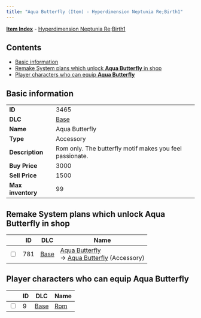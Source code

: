 ```yaml
---
title: "Aqua Butterfly (Item) - Hyperdimension Neptunia Re;Birth1"
---
```


[**Item Index**](/neptunia/rb1/item/index.html) - [Hyperdimension Neptunia Re;Birth1](/neptunia/rb1)

## Contents

- [Basic information](#basic-information)
- [Remake System plans which unlock **Aqua Butterfly** in shop](#remake-system-plans-which-unlock-aqua-butterfly-in-shop)
- [Player characters who can equip **Aqua Butterfly**](#player-characters-who-can-equip-aqua-butterfly)

## Basic information

|   |   |
| -- | -- |
| **ID** | 3465 |
| **DLC** | [Base](/neptunia/rb1/dlc/1-base.html) |
| **Name** | Aqua Butterfly |
| **Type** | Accessory |
| **Description** | Rom only. The butterfly motif makes you feel passionate. |
| **Buy Price** | 3000 |
| **Sell Price** | 1500 |
| **Max inventory** | 99 |


## Remake System plans which unlock **Aqua Butterfly** in shop

|    | ID | DLC | Name |
| -- | -- | --- | ---- |
| <input type="checkbox" id="rb1-remake-1-781" class="trackbox" /> | 781 | [Base](/neptunia/rb1/dlc/1-base.html) | [Aqua Butterfly](/neptunia/rb1/remake/1-781-aqua-butterfly.html)<br /> → [Aqua Butterfly](/neptunia/rb1/item/1-3465-aqua-butterfly.html) (Accessory) |


## Player characters who can equip **Aqua Butterfly**

|    | ID | DLC | Name |
| -- | -- | --- | ---- |
| <input type="checkbox" id="rb1-player-1-9" class="trackbox" /> | 9 | [Base](/neptunia/rb1/dlc/1-base.html) | [Rom](/neptunia/rb1/player/1-9-rom.html) |
